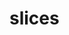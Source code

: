<!-- generated by markdown-notes-tree -->

# slices

<!-- optional markdown-notes-tree directory description starts here -->

<!-- optional markdown-notes-tree directory description ends here -->


